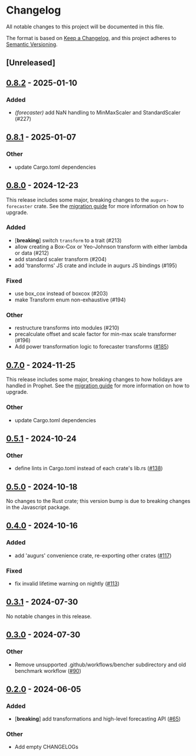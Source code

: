 # Changelog
All notable changes to this project will be documented in this file.

The format is based on [Keep a Changelog](https://keepachangelog.com/en/1.0.0/),
and this project adheres to [Semantic Versioning](https://semver.org/spec/v2.0.0.html).

## [Unreleased]

## [0.8.2](https://github.com/grafana/augurs/compare/augurs-forecaster-v0.8.1...augurs-forecaster-v0.8.2) - 2025-01-10

### Added

- *(forecaster)* add NaN handling to MinMaxScaler and StandardScaler (#227)

## [0.8.1](https://github.com/grafana/augurs/compare/augurs-forecaster-v0.8.0...augurs-forecaster-v0.8.1) - 2025-01-07

### Other

- update Cargo.toml dependencies

## [0.8.0](https://github.com/grafana/augurs/compare/augurs-forecaster-v0.7.0...augurs-forecaster-v0.8.0) - 2024-12-23

This release includes some major, breaking changes to the `augurs-forecaster` crate. See the [migration guide](https://docs.augu.rs/migrating.html#from-07-to-08) for more information on how to upgrade.

### Added

- [**breaking**] switch `transform` to a trait (#213)
- allow creating a Box-Cox or Yeo-Johnson transform with either lambda or data (#212)
- add standard scaler transform (#204)
- add 'transforms' JS crate and include in augurs JS bindings (#195)

### Fixed

- use box_cox instead of boxcox (#203)
- make Transform enum non-exhaustive (#194)

### Other

- restructure transforms into modules (#210)
- precalculate offset and scale factor for min-max scale transformer (#196)
- Add power transformation logic to forecaster transforms ([#185](https://github.com/grafana/augurs/pull/185))

## [0.7.0](https://github.com/grafana/augurs/compare/augurs-forecaster-v0.6.3...augurs-forecaster-v0.7.0) - 2024-11-25

This release includes some major, breaking changes to how holidays are handled in Prophet. See the [migration guide](https://docs.augu.rs/migrating.html#from-06-to-07) for more information on how to upgrade.

### Other

- update Cargo.toml dependencies

## [0.5.1](https://github.com/grafana/augurs/compare/augurs-forecaster-v0.5.0...augurs-forecaster-v0.5.1) - 2024-10-24

### Other

- define lints in Cargo.toml instead of each crate's lib.rs ([#138](https://github.com/grafana/augurs/pull/138))

## [0.5.0](https://github.com/grafana/augurs/compare/augurs-forecaster-v0.5.0...augurs-forecaster-v0.4.3) - 2024-10-18

No changes to the Rust crate; this version bump is due to breaking changes in the
Javascript package.

## [0.4.0](https://github.com/grafana/augurs/compare/augurs-forecaster-v0.3.1...augurs-forecaster-v0.4.0) - 2024-10-16

### Added

- add 'augurs' convenience crate, re-exporting other crates ([#117](https://github.com/grafana/augurs/pull/117))

### Fixed

- fix invalid lifetime warning on nightly ([#113](https://github.com/grafana/augurs/pull/113))

## [0.3.1](https://github.com/grafana/augurs/compare/augurs-forecaster-v0.3.0...augurs-forecaster-v0.3.1) - 2024-07-30

No notable changes in this release.

## [0.3.0](https://github.com/grafana/augurs/compare/augurs-forecaster-v0.2.0...augurs-forecaster-v0.3.0) - 2024-07-30

### Other
- Remove unsupported .github/workflows/bencher subdirectory and old benchmark workflow ([#90](https://github.com/grafana/augurs/pull/90))

## [0.2.0](https://github.com/grafana/augurs/compare/augurs-forecaster-v0.1.2...augurs-forecaster-v0.2.0) - 2024-06-05

### Added
- [**breaking**] add transformations and high-level forecasting API ([#65](https://github.com/grafana/augurs/pull/65))

### Other
- Add empty CHANGELOGs

